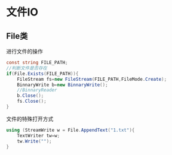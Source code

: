# 文件IO

## File类

进行文件的操作

```c#
const string FILE_PATH;
//判断文件是否存在
if(File.Exists(FILE_PATH)){
    FileStream fs=new FileStream(FILE_PATH,FileMode.Create);
    BinnaryWrite b=new BinnaryWrite();
	//BinnaryReader
    b.Close();
    fs.Close();
}
```

文件的特殊打开方式

```c#
using (StreamWrite w = File.AppendText("1.txt"){
    TextWriter tw=w;
	tw.Write("");
}
```